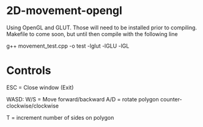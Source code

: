 # 2D-movement-opengl

Using OpenGL and GLUT. Those will need to be installed prior to compiling.
Makefile to come soon, but until then compile with the following line

g++ movement_test.cpp -o test -lglut -lGLU -lGL


# Controls
ESC = Close window (Exit)

WASD:
  W/S = Move forward/backward
  A/D = rotate polygon counter-clockwise/clockwise

T = increment number of sides on polygon
